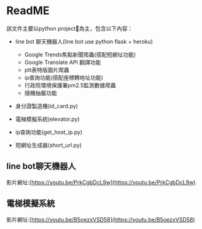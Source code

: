 # ReadME

該文件主要以python project📝為主，包含以下內容：
* line bot 聊天機器人(line bot use python flask + heroku)
    * Google Trends焦點新聞爬蟲(搭配短網址功能)
    * Google Translate API 翻譯功能
    * ptt表特版圖片爬蟲
    * ip查詢功能(搭配座標轉地址功能)
    * 行政院環境保護署pm2.5監測數據爬蟲
    * 隨機抽籤功能

* 身分證製造機(id_card.py)

* 電梯模擬系統(elevator.py)

* ip查詢功能(get_host_ip.py)

* 短網址生成器(short_url.py)


## line bot聊天機器人

影片網址:[https://youtu.be/PrkCgbDcL9w](https://youtu.be/PrkCgbDcL9w)

## 電梯模擬系統

影片網址:[https://youtu.be/B5oezxVSD58](https://youtu.be/B5oezxVSD58)
